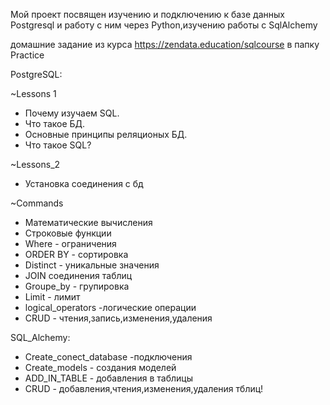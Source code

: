 Мой проект посвящен изучению и подключению к базе данных Postgresql и работу с ним через Python,изучению работы с
SqlAlchemy

домашние задание из курса https://zendata.education/sqlcourse в папку Practice


PostgreSQL:

~Lessons 1

- Почему изучаем SQL.
- Что такое БД.
- Основные принципы реляционых БД.
- Что такое SQL?

~Lessons_2

- Установка соединения с бд

~Commands

- Математические вычисления
- Строковые функции
- Where - ограничения
- ORDER BY - сортировка
- Distinct - уникальные значения
- JOIN соединения таблиц
- Groupe_by - групировка
- Limit - лимит
- logical_operators -логические операции
- CRUD - чтения,запись,изменения,удаления

SQL_Alchemy:

- Create_conect_database -подключения
- Create_models - создания моделей
- ADD_IN_TABLE - добавления в таблицы
- CRUD - добавления,чтения,изменения,удаления тблиц!